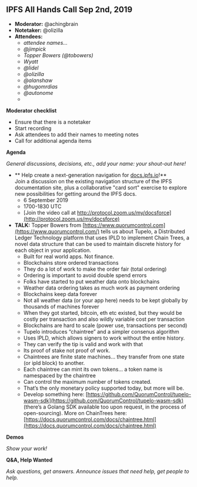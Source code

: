 ## IPFS All Hands Call Sep 2nd, 2019



*   **Moderator:** @achingbrain
*   **Notetaker:** @olizilla
*   **Attendees:**
    *   _attendee names…_
    *   _@jimpick_
    *   _Topper Bowers (@tobowers)_
    *   _Wyatt_
    *   _@lidel_
    *   _@olizilla_
    *   _@alanshaw_
    *   _@hugomrdias_
    *   _@autonome_
    *   

**Moderator checklist**



*   Ensure that there is a notetaker
*   Start recording
*   Ask attendees to add their names to meeting notes
*   Call for additional agenda items

**Agenda**

_General discussions, decisions, etc., add your name: your shout-out here!_



*   ** Help create a next-generation navigation for [docs.ipfs.io](https://docs.ipfs.io/)!**  \
Join a discussion on the existing navigation structure of the IPFS documentation site, plus a collaborative "card sort" exercise to explore new possibilities for getting around the IPFS docs. 
    *   6 September 2019
    *   1700-1830 UTC
    *   [Join the video call at http://protocol.zoom.us/my/docsforce](http://protocol.zoom.us/my/docsforce)
*   **TALK:** Topper Bowers from [https://www.quorumcontrol.com](https://www.quorumcontrol.com/) tells us about Tupelo, a Distributed Ledger Technology platform that uses IPLD to implement Chain Trees, a novel data structure that can be used to maintain discrete history for each object in your application.
    *   Built for real world apps. Not finance.
    *   Blockchains store ordered transactions
    *   They do a lot of work to make the order fair (total ordering)
    *   Ordering is important to avoid double spend errors
    *   Folks have started to put weather data onto blockchains
    *   Weather data ordering takes as much work as payment ordering
    *   Blockchains keep data forever
    *   Not all weather data (or your app here) needs to be kept globally by thousands of machines forever
    *   When they got started, bitcoin, eth etc existed, but they would be costly per transaction and also wildly variable cost per transaction
    *   Blockchains are hard to scale (power use, transactions per second)
    *   Tupelo introduces “chaintree” and a simpler consenus algorithm
    *   Uses IPLD, which allows signers to work without the entire history.
    *   They can verify the tip is valid and work with that
    *   Its proof of stake not proof of work.
    *   Chaintrees are finite state machines… they transfer from one state (or ipld block) to another.
    *   Each chaintree can mint its own tokens… a token name is namespaced by the chaintree
    *   Can control the maximum number of tokens created.
    *   That’s the only monetary policy supported today, but more will be.
    *   Develop something here: [https://github.com/QuorumControl/tupelo-wasm-sdk](https://github.com/QuorumControl/tupelo-wasm-sdk) (there’s a Golang SDK available too upon request, in the process of open-sourcing). More on ChainTrees here: [https://docs.quorumcontrol.com/docs/chaintree.html](https://docs.quorumcontrol.com/docs/chaintree.html)

**Demos**

_Show your work!_

**Q&A, Help Wanted**

_Ask questions, get answers. Announce issues that need help, get people to help._
